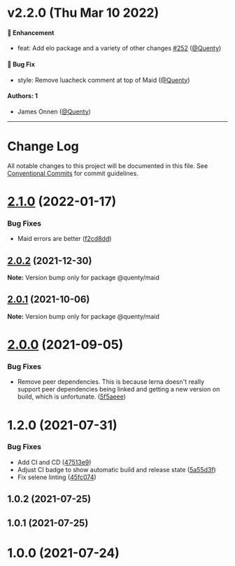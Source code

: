 # v2.2.0 (Thu Mar 10 2022)

#### 🚀 Enhancement

- feat: Add elo package and a variety of other changes [#252](https://github.com/Quenty/NevermoreEngine/pull/252) ([@Quenty](https://github.com/Quenty))

#### 🐛 Bug Fix

- style: Remove luacheck comment at top of Maid ([@Quenty](https://github.com/Quenty))

#### Authors: 1

- James Onnen ([@Quenty](https://github.com/Quenty))

---

# Change Log

All notable changes to this project will be documented in this file.
See [Conventional Commits](https://conventionalcommits.org) for commit guidelines.

# [2.1.0](https://github.com/Quenty/NevermoreEngine/compare/@quenty/maid@2.0.2...@quenty/maid@2.1.0) (2022-01-17)


### Bug Fixes

* Maid errors are better ([f2cd8dd](https://github.com/Quenty/NevermoreEngine/commit/f2cd8dd529aacca133b5d1c773cb19479fc581fe))





## [2.0.2](https://github.com/Quenty/NevermoreEngine/compare/@quenty/maid@2.0.1...@quenty/maid@2.0.2) (2021-12-30)

**Note:** Version bump only for package @quenty/maid





## [2.0.1](https://github.com/Quenty/NevermoreEngine/compare/@quenty/maid@2.0.0...@quenty/maid@2.0.1) (2021-10-06)

**Note:** Version bump only for package @quenty/maid





# [2.0.0](https://github.com/Quenty/NevermoreEngine/compare/@quenty/maid@1.2.0...@quenty/maid@2.0.0) (2021-09-05)


### Bug Fixes

* Remove peer dependencies. This is because lerna doesn't really support peer dependencies being linked and getting a new version on build, which is unfortunate. ([5f5aeee](https://github.com/Quenty/NevermoreEngine/commit/5f5aeeea8de9975435309e53679f0ef7064f9dd0))





# 1.2.0 (2021-07-31)


### Bug Fixes

* Add CI and CD ([47513e9](https://github.com/Quenty/NevermoreEngine/commit/47513e9b568162707534af132396dd8756947dd3))
* Adjust CI badge to show automatic build and release state ([5a55d3f](https://github.com/Quenty/NevermoreEngine/commit/5a55d3f19bf8d66a760d67da9b56ed47fab74656))
* Fix selene linting ([45fc074](https://github.com/Quenty/NevermoreEngine/commit/45fc07489ee59127ac6582689f19a0e87c1e5b5a))



## 1.0.2 (2021-07-25)



## 1.0.1 (2021-07-25)



# 1.0.0 (2021-07-24)
